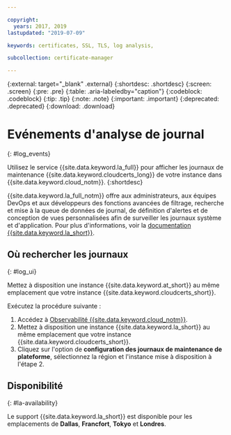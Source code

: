 ```yaml
---

copyright:
  years: 2017, 2019
lastupdated: "2019-07-09"

keywords: certificates, SSL, TLS, log analysis,

subcollection: certificate-manager

---
```


{:external: target="_blank" .external}
{:shortdesc: .shortdesc}
{:screen: .screen}
{:pre: .pre}
{:table: .aria-labeledby="caption"}
{:codeblock: .codeblock}
{:tip: .tip}
{:note: .note}
{:important: .important}
{:deprecated: .deprecated}
{:download: .download}

# Evénements d'analyse de journal
{: #log_events}

Utilisez le service {{site.data.keyword.la_full}} pour afficher les journaux de maintenance {{site.data.keyword.cloudcerts_long}} de votre instance dans {{site.data.keyword.cloud_notm}}.
{:shortdesc}

{{site.data.keyword.la_full_notm}} offre aux administrateurs, aux équipes DevOps et aux développeurs des fonctions avancées de filtrage, recherche et mise à la queue de données de journal, de définition d'alertes et de conception de vues personnalisées afin de surveiller les journaux système et d'application. Pour plus d'informations, voir la [documentation {{site.data.keyword.la_short}}](/docs/services/Log-Analysis-with-LogDNA?topic=LogDNA-getting-started).

## Où rechercher les journaux
{: #log_ui}

Mettez à disposition une instance {{site.data.keyword.at_short}} au même emplacement que votre instance {{site.data.keyword.cloudcerts_short}}.

Exécutez la procédure suivante :

1. Accédez à [Observabilité {{site.data.keyword.cloud_notm}}](https://cloud.ibm.com/observe/).
2. Mettez à disposition une instance {{site.data.keyword.la_short}} au même emplacement que votre instance {{site.data.keyword.cloudcerts_short}}.
3. Cliquez sur l'option de **configuration des journaux de maintenance de plateforme**, sélectionnez la région et l'instance mise à disposition à l'étape 2.


## Disponibilité
{: #la-availability}

Le support {{site.data.keyword.la_short}} est disponible pour les emplacements de **Dallas**, **Francfort**, **Tokyo** et **Londres**.
